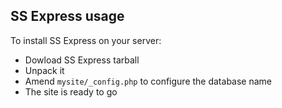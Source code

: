 ## SS Express usage

To install SS Express on your server:

* Dowload SS Express tarball
* Unpack it
* Amend `mysite/_config.php` to configure the database name
* The site is ready to go
